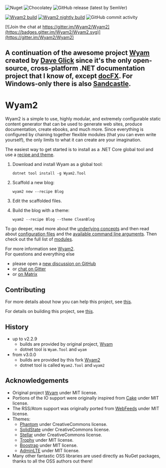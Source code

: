 ![Nuget](https://img.shields.io/nuget/dt/Wyam2?label=NuGet%20downloads&style=plastic) ![Chocolatey](https://img.shields.io/chocolatey/dt/Wyam2?label=Chocolatey%20downloads&style=plastic) ![GitHub release (latest by SemVer)](https://img.shields.io/github/downloads/Wyam2/wyam/latest/total?label=GitHub%20downloads%40latest&sort=semver)  
 
[![Wyam2 build](https://github.com/Wyam2/wyam/actions/workflows/build.yml/badge.svg?branch=main)](https://github.com/Wyam2/wyam/actions/workflows/build.yml)  [![Wyam2 nightly build](https://github.com/Wyam2/wyam/actions/workflows/nightly.yml/badge.svg?branch=main)](https://github.com/Wyam2/wyam/actions/workflows/nightly.yml) ![GitHub commit activity](https://img.shields.io/github/commit-activity/m/Wyam2/wyam?style=plastic)  

[![Join the chat at https://gitter.im/Wyam2/Wyam2](https://badges.gitter.im/Wyam2/Wyam2.svg)](https://gitter.im/Wyam2/Wyam2)

A continuation of the awesome project [Wyam](https://github.com/Wyamio/Wyam) created by [Dave Glick](https://github.com/daveaglick) since it's the only open-source, cross-platform .NET documentation project that I know of, except [docFX](https://github.com/dotnet/docfx). 
For Windows-only there is also [Sandcastle](https://github.com/EWSoftware/SHFB).
---


# Wyam2

Wyam2 is a simple to use, highly modular, and extremely configurable static content generator that can be used to generate web sites, produce documentation, create ebooks, and much more. Since everything is configured by chaining together flexible modules (that you can even write yourself), the only limits to what it can create are your imagination.

The easiest way to get started is to install as a .NET Core global tool and use a [recipe and theme](https://wyam2.github.io/recipes).

1. Download and install Wyam as a global tool:

    `dotnet tool install -g Wyam2.Tool`

2. Scaffold a new blog:

    `wyam2 new --recipe Blog`

3. Edit the scaffolded files.

4. Build the blog with a theme:

    `wyam2 --recipe Blog --theme CleanBlog`

To go deeper, read more about the [underlying concepts](https://wyam2.github.io/docs/concepts) and then read about [configuration files](https://wyam2.github.io/docs/usage/configuration) and the [available command line arguments](https://wyam2.github.io/docs/usage/command-line). Then check out the full list of [modules](https://wyam2.github.io/modules).

For more information see [Wyam2](https://wyam2.github.io).  
For questions and everything else
- please open a [new discussion on GitHub](https://github.com/Wyam2/wyam/discussions) 
- or [chat on Gitter](https://gitter.im/Wyam2/community)
- or [on Matrix](https://matrix.to/#/#Wyam2_community:gitter.im)


## Contributing
For more details about how you can help this project, see [this](CONTRIBUTING.md).

For details on building this project, see [this](BUILDING.md).


## History
- up to v2.2.9 
    - builds are provided by original project, [Wyam](https://github.com/Wyamio/Wyam)
    - dotnet tool is `Wyam.Tool` and `wyam`
- from v3.0.0
    - builds are provided by this fork [Wyam2](https://github.com/Wyam2/Wyam)
    - dotnet tool is called `Wyam2.Tool` and `wyam2`


## Acknowledgements

* Original project [Wyam](https://github.com/Wyamio/Wyam) under MIT license.
* Portions of the IO support were originally inspired from [Cake](http://cakebuild.net) under MIT license.
* The RSS/Atom support was originally ported from [WebFeeds](https://github.com/mckamey/web-feeds.net) under MIT license.
* Themes:
    - [Phantom](https://html5up.net/phantom) under CreativeCommons license.
    - [SolidState](https://html5up.net/solid-state) under CreativeCommons license.
    - [Stellar](https://html5up.net/stellar) under CreativeCommons license.
    - [Trophy](https://github.com/thomasvaeth/trophy-jekyll) under MIT license.
    - [Boostrap](https://getbootstrap.com/) under MIT license.
    - [AdminLTE](https://adminlte.io/) under MIT license.
* Many other fantastic OSS libraries are used directly as NuGet packages, thanks to all the OSS authors out there!
